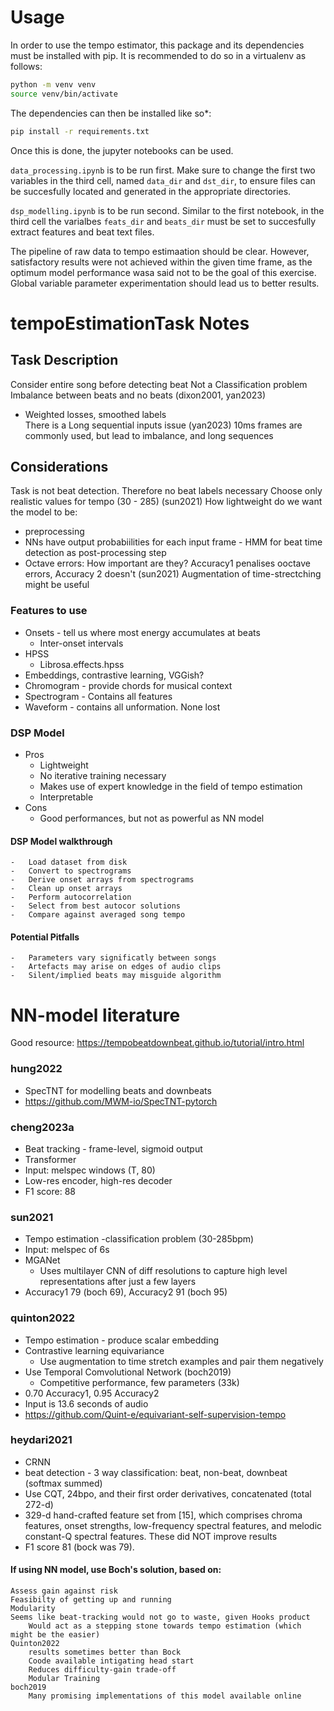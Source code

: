 # Usage

In order to use the tempo estimator, this package and its dependencies must be installed with pip. It is recommended to do so in a virtualenv as follows:

```bash
python -m venv venv
source venv/bin/activate
```

The dependencies can then be installed like so*:
```bash
pip install -r requirements.txt
```

Once this is done, the jupyter notebooks can be used.

`data_processing.ipynb` is to be run first. Make sure to change the first two variables in the third cell, named `data_dir` and `dst_dir`, to ensure files can be succesfully located and generated in the appropriate directories.

`dsp_modelling.ipynb` is to be run second. Similar to the first notebook, in the third cell the varialbes `feats_dir` and `beats_dir` must be set to succesfully extract features and beat text files.

The pipeline of raw data to tempo estimaation should be clear. However, satisfactory results were not achieved within the given time frame, as the optimum model performance wasa said not to be the goal of this exercise. Global variable parameter experimentation should lead us to better results.


# tempoEstimationTask Notes 

## Task Description
Consider entire song before detecting beat
Not a Classification problem
Imbalance between beats and no beats (dixon2001, yan2023)
-   Weighted losses, smoothed labels    
There is a Long sequential inputs issue (yan2023)
10ms frames are commonly used, but lead to imbalance, and long sequences

## Considerations
Task is not beat detection. Therefore no beat labels necessary
Choose only realistic values for tempo (30 - 285) (sun2021)
How lightweight do we want the model to be:
-   preprocessing
-   NNs have output probabiilities for each input frame - HMM for beat time detection as post-processing step
-   Octave errors: How important are they? Accuracy1 penalises ooctave errors, Accuracy 2 doesn't (sun2021)
Augmentation of time-strectching might be useful

### Features to use
-   Onsets - tell us where most energy accumulates at beats
    -   Inter-onset intervals
-   HPSS
    -   Librosa.effects.hpss
-   Embeddings, contrastive learning, VGGish?
-   Chromogram - provide chords for musical context
-   Spectrogram - Contains all features
-   Waveform - contains all unformation. None lost

### DSP Model
-   Pros
    -   Lightweight
    -   No iterative training necessary
    -   Makes use of expert knowledge in the field of tempo estimation
    -   Interpretable
-   Cons
    -   Good performances, but not as powerful as NN model


#### DSP Model walkthrough
    -   Load dataset from disk
    -   Convert to spectrograms
    -   Derive onset arrays from spectrograms
    -   Clean up onset arrays
    -   Perform autocorrelation
    -   Select from best autocor solutions
    -   Compare against averaged song tempo

#### Potential Pitfalls
    -   Parameters vary significatly between songs
    -   Artefacts may arise on edges of audio clips
    -   Silent/implied beats may misguide algorithm

# NN-model literature

Good resource: https://tempobeatdownbeat.github.io/tutorial/intro.html

### hung2022
-   SpecTNT for modelling beats and downbeats
-   https://github.com/MWM-io/SpecTNT-pytorch

### cheng2023a
-   Beat tracking - frame-level, sigmoid output
-   Transformer
-   Input: melspec windows (T, 80)
-   Low-res encoder, high-res decoder
-   F1 score: 88

### sun2021
-   Tempo estimation -classification problem (30-285bpm)
-   Input: melspec of 6s
-   MGANet
    -   Uses multilayer CNN of diff resolutions to capture high level representations after just a few layers
-   Accuracy1 79 (boch 69), Accuracy2 91 (boch 95)

### quinton2022
-   Tempo estimation - produce scalar embedding
-   Contrastive learning equivariance
    -   Use augmentation to time stretch examples and pair them negatively
-   Use Temporal Comvolutional Network (boch2019)
    -   Competitive performance, few parameters (33k)
-   0.70 Accuracy1, 0.95 Accuracy2
-   Input is 13.6 seconds of audio
-   https://github.com/Quint-e/equivariant-self-supervision-tempo

### heydari2021
-   CRNN
-   beat detection - 3 way classification: beat, non-beat, downbeat (softmax summed)
-   Use CQT, 24bpo, and their first order derivatives, concatenated (total 272-d)
-   329-d hand-crafted feature set from [15], which comprises chroma features, onset strengths, low-frequency spectral features, and melodic constant-Q spectral features. These did NOT improve results
-   F1 score 81 (bock was 79).

#### If using NN model, use Boch's solution, based on:
    Assess gain against risk
    Feasibilty of getting up and running
    Modularity
    Seems like beat-tracking would not go to waste, given Hooks product
        Would act as a stepping stone towards tempo estimation (which might be the easier)
    Quinton2022
        results sometimes better than Bock
        Coode available intigating head start
        Reduces difficulty-gain trade-off
        Modular Training
    boch2019
        Many promising implementations of this model available online